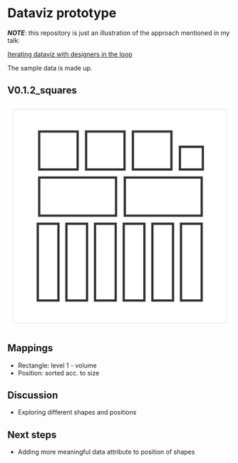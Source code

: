 # Dataviz prototype

_**NOTE**_: this repository is just an illustration of the approach mentioned in my talk:

[Iterating dataviz with designers in the loop](https://slides.com/lucyia/iterating-dataviz-with-designers-in-loop)

The sample data is made up.

## V0.1.2_squares

![](0.1.2_squares.svg)

## Mappings
* Rectangle: level 1 - volume
* Position: sorted acc. to size

## Discussion
* Exploring different shapes and positions

## Next steps
* Adding more meaningful data attribute to position of shapes
